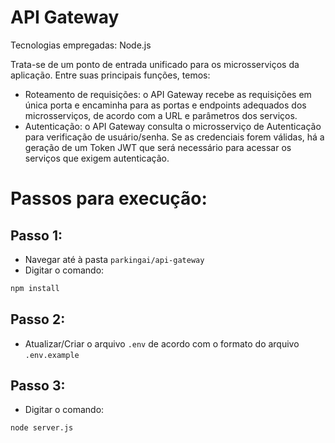 # API Gateway
Tecnologias empregadas: Node.js

Trata-se de um ponto de entrada unificado para os microsserviços da aplicação. 
Entre suas principais funções, temos:
* Roteamento de requisições: o API Gateway recebe as requisições em única porta e encaminha para as portas e endpoints adequados dos microsserviços, de acordo com a URL e parâmetros dos serviços.
* Autenticação: o API Gateway consulta o microsserviço de Autenticação para verificação de usuário/senha.
Se as credenciais forem válidas, há a geração de um Token JWT que será necessário para acessar os serviços que exigem autenticação.

# Passos para execução:

## Passo 1:
* Navegar até à pasta `parkingai/api-gateway`
* Digitar o comando:
```bash
npm install
```
## Passo 2:
* Atualizar/Criar o arquivo `.env` de acordo com o formato do arquivo `.env.example`

## Passo 3:
* Digitar o comando:
```bash
node server.js
```
